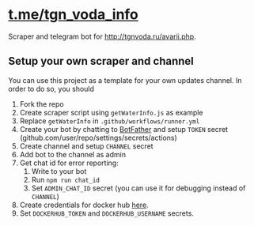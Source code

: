 # [t.me/tgn_voda_info](https://t.me/tgn_voda_info)

Scraper and telegram bot for http://tgnvoda.ru/avarii.php.

## Setup your own scraper and channel

You can use this project as a template for your own updates channel. In order to do so, you should

1. Fork the repo
1. Create scraper script using `getWaterInfo.js` as example
1. Replace `getWaterInfo` in `.github/workflows/runner.yml`
1. Create your bot by chatting to [BotFather](https://t.me/botfather) and setup `TOKEN` secret (github.com/user/repo/settings/secrets/actions)
1. Create channel and setup `CHANNEL` secret
1. Add bot to the channel as admin
1. Get chat id for error reporting:
    1. Write to your bot
    1. Run `npm run chat_id`
    1. Set `ADMIN_CHAT_ID` secret (you can use it for debugging instead of `CHANNEL`)
1. Create credentials for docker hub [here](https://hub.docker.com/settings/security).
1. Set `DOCKERHUB_TOKEN` and `DOCKERHUB_USERNAME` secrets.
